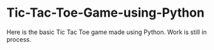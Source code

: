 # Tic-Tac-Toe-Game-using-Python
Here is the basic Tic Tac Toe game made using Python. Work is still in process. 

